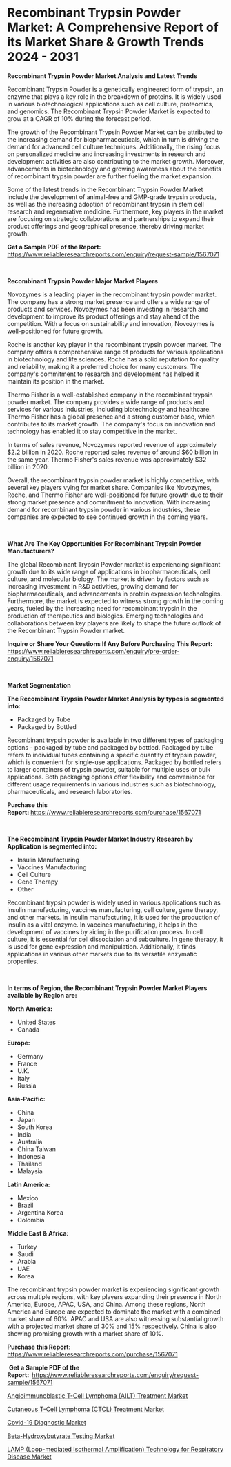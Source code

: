 <p><h1>Recombinant Trypsin Powder Market: A Comprehensive Report of its Market Share & Growth Trends 2024 - 2031</h1></p><p><strong>Recombinant Trypsin Powder Market Analysis and Latest Trends</strong></p>
<p><p>Recombinant Trypsin Powder is a genetically engineered form of trypsin, an enzyme that plays a key role in the breakdown of proteins. It is widely used in various biotechnological applications such as cell culture, proteomics, and genomics. The Recombinant Trypsin Powder Market is expected to grow at a CAGR of 10% during the forecast period. </p><p>The growth of the Recombinant Trypsin Powder Market can be attributed to the increasing demand for biopharmaceuticals, which in turn is driving the demand for advanced cell culture techniques. Additionally, the rising focus on personalized medicine and increasing investments in research and development activities are also contributing to the market growth. Moreover, advancements in biotechnology and growing awareness about the benefits of recombinant trypsin powder are further fueling the market expansion.</p><p>Some of the latest trends in the Recombinant Trypsin Powder Market include the development of animal-free and GMP-grade trypsin products, as well as the increasing adoption of recombinant trypsin in stem cell research and regenerative medicine. Furthermore, key players in the market are focusing on strategic collaborations and partnerships to expand their product offerings and geographical presence, thereby driving market growth.</p></p>
<p><strong>Get a Sample PDF of the Report:&nbsp;</strong> <a href="https://www.reliableresearchreports.com/enquiry/request-sample/1567071">https://www.reliableresearchreports.com/enquiry/request-sample/1567071</a></p>
<p>&nbsp;</p>
<p><strong>Recombinant Trypsin Powder Major Market Players</strong></p>
<p><p>Novozymes is a leading player in the recombinant trypsin powder market. The company has a strong market presence and offers a wide range of products and services. Novozymes has been investing in research and development to improve its product offerings and stay ahead of the competition. With a focus on sustainability and innovation, Novozymes is well-positioned for future growth.</p><p>Roche is another key player in the recombinant trypsin powder market. The company offers a comprehensive range of products for various applications in biotechnology and life sciences. Roche has a solid reputation for quality and reliability, making it a preferred choice for many customers. The company's commitment to research and development has helped it maintain its position in the market.</p><p>Thermo Fisher is a well-established company in the recombinant trypsin powder market. The company provides a wide range of products and services for various industries, including biotechnology and healthcare. Thermo Fisher has a global presence and a strong customer base, which contributes to its market growth. The company's focus on innovation and technology has enabled it to stay competitive in the market.</p><p>In terms of sales revenue, Novozymes reported revenue of approximately $2.2 billion in 2020. Roche reported sales revenue of around $60 billion in the same year. Thermo Fisher's sales revenue was approximately $32 billion in 2020.</p><p>Overall, the recombinant trypsin powder market is highly competitive, with several key players vying for market share. Companies like Novozymes, Roche, and Thermo Fisher are well-positioned for future growth due to their strong market presence and commitment to innovation. With increasing demand for recombinant trypsin powder in various industries, these companies are expected to see continued growth in the coming years.</p></p>
<p>&nbsp;</p>
<p><strong>What Are The Key Opportunities For Recombinant Trypsin Powder Manufacturers?</strong></p>
<p><p>The global Recombinant Trypsin Powder market is experiencing significant growth due to its wide range of applications in biopharmaceuticals, cell culture, and molecular biology. The market is driven by factors such as increasing investment in R&D activities, growing demand for biopharmaceuticals, and advancements in protein expression technologies. Furthermore, the market is expected to witness strong growth in the coming years, fueled by the increasing need for recombinant trypsin in the production of therapeutics and biologics. Emerging technologies and collaborations between key players are likely to shape the future outlook of the Recombinant Trypsin Powder market.</p></p>
<p><strong>Inquire or Share Your Questions If Any Before Purchasing This Report:</strong> <a href="https://www.reliableresearchreports.com/enquiry/pre-order-enquiry/1567071">https://www.reliableresearchreports.com/enquiry/pre-order-enquiry/1567071</a></p>
<p>&nbsp;</p>
<p><strong>Market Segmentation</strong></p>
<p><strong>The Recombinant Trypsin Powder Market Analysis by types is segmented into:</strong></p>
<p><ul><li>Packaged by Tube</li><li>Packaged by Bottled</li></ul></p>
<p><p>Recombinant trypsin powder is available in two different types of packaging options - packaged by tube and packaged by bottled. Packaged by tube refers to individual tubes containing a specific quantity of trypsin powder, which is convenient for single-use applications. Packaged by bottled refers to larger containers of trypsin powder, suitable for multiple uses or bulk applications. Both packaging options offer flexibility and convenience for different usage requirements in various industries such as biotechnology, pharmaceuticals, and research laboratories.</p></p>
<p><strong>Purchase this Report:&nbsp;</strong><a href="https://www.reliableresearchreports.com/purchase/1567071">https://www.reliableresearchreports.com/purchase/1567071</a></p>
<p>&nbsp;</p>
<p><strong>The Recombinant Trypsin Powder Market Industry Research by Application is segmented into:</strong></p>
<p><ul><li>Insulin Manufacturing</li><li>Vaccines Manufacturing</li><li>Cell Culture</li><li>Gene Therapy</li><li>Other</li></ul></p>
<p><p>Recombinant trypsin powder is widely used in various applications such as insulin manufacturing, vaccines manufacturing, cell culture, gene therapy, and other markets. In insulin manufacturing, it is used for the production of insulin as a vital enzyme. In vaccines manufacturing, it helps in the development of vaccines by aiding in the purification process. In cell culture, it is essential for cell dissociation and subculture. In gene therapy, it is used for gene expression and manipulation. Additionally, it finds applications in various other markets due to its versatile enzymatic properties.</p></p>
<p>&nbsp;</p>
<p><strong>In terms of Region, the Recombinant Trypsin Powder Market Players available by Region are:</strong></p>
<p>
    <p> <strong> North America: </strong>
        <ul>
            <li>United States</li>
            <li>Canada</li>
        </ul>
        </p> 
    <p> <strong> Europe: </strong>
        <ul>
            <li>Germany</li>
            <li>France</li>
            <li>U.K.</li>
            <li>Italy</li>
            <li>Russia</li>
        </ul>
        </p> 
    <p> <strong> Asia-Pacific: </strong>
        <ul>
            <li>China</li>
            <li>Japan</li>
            <li>South Korea</li>
            <li>India</li>
            <li>Australia</li>
            <li>China Taiwan</li>
            <li>Indonesia</li>
            <li>Thailand</li>
            <li>Malaysia</li>
        </ul>
        </p> 
    <p> <strong> Latin America: </strong>
        <ul>
            <li>Mexico</li>
            <li>Brazil</li>
            <li>Argentina Korea</li>
            <li>Colombia</li>
        </ul>
        </p> 
    <p> <strong> Middle East & Africa: </strong>
        <ul>
            <li>Turkey</li>
            <li>Saudi</li>
            <li>Arabia</li>
            <li>UAE</li>
            <li>Korea</li>
        </ul>
    </p>
    </p>
<p><p>The recombinant trypsin powder market is experiencing significant growth across multiple regions, with key players expanding their presence in North America, Europe, APAC, USA, and China. Among these regions, North America and Europe are expected to dominate the market with a combined market share of 60%. APAC and USA are also witnessing substantial growth with a projected market share of 30% and 15% respectively. China is also showing promising growth with a market share of 10%.</p></p>
<p><strong>Purchase this Report: </strong><a href="https://www.reliableresearchreports.com/purchase/1567071">https://www.reliableresearchreports.com/purchase/1567071</a></p>
<p>&nbsp;<strong>Get a Sample PDF of the Report:&nbsp;&nbsp;</strong><a href="https://www.reliableresearchreports.com/enquiry/request-sample/1567071">https://www.reliableresearchreports.com/enquiry/request-sample/1567071</a></p>
<p><strong></strong></p>
<p><p><a href="https://medium.com/@debramedina73/angioimmunoblastic-t-cell-lymphoma-ailt-treatment-market-trends-and-market-analysis-forecasted-52ef59eee292">Angioimmunoblastic T-Cell Lymphoma (AILT) Treatment Market</a></p><p><a href="https://medium.com/@debramedina73/analyzing-cutaneous-t-cell-lymphoma-ctcl-treatment-market-global-industry-perspective-and-81c49e7cea29">Cutaneous T-Cell Lymphoma (CTCL) Treatment Market</a></p><p><a href="https://medium.com/@michellebutler19/covid-19-diagnostic-market-size-market-outlook-and-market-forecast-2024-to-2031-eb04c2ddf35b">Covid-19 Diagnostic Market</a></p><p><a href="https://medium.com/@dioncollins8227/beta-hydroxybutyrate-testing-market-size-reveals-the-best-marketing-channels-in-global-industry-95c8b189eb2f">Beta-Hydroxybutyrate Testing Market</a></p><p><a href="https://medium.com/@michellebutler19/lamp-loop-mediated-isothermal-amplification-technology-for-respiratory-disease-nbsp-market-99e787feeb48">LAMP (Loop-mediated Isothermal Amplification) Technology for Respiratory Disease Market</a></p></p>